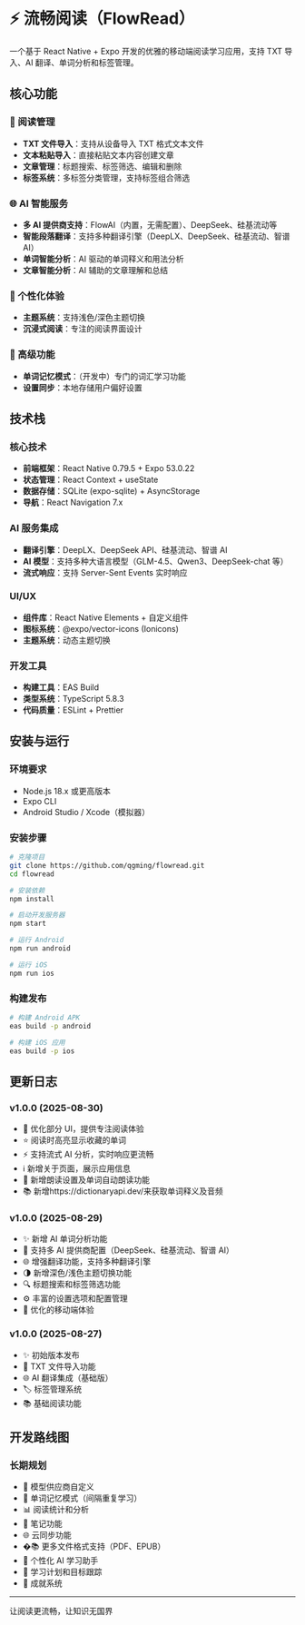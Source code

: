 # ⚡️ 流畅阅读（FlowRead）

一个基于 React Native + Expo 开发的优雅的移动端阅读学习应用，支持 TXT 导入、AI 翻译、单词分析和标签管理。

## 核心功能

### 📖 阅读管理

- **TXT 文件导入**：支持从设备导入 TXT 格式文本文件
- **文本粘贴导入**：直接粘贴文本内容创建文章
- **文章管理**：标题搜索、标签筛选、编辑和删除
- **标签系统**：多标签分类管理，支持标签组合筛选

### 🌐 AI 智能服务

- **多 AI 提供商支持**：FlowAI（内置，无需配置）、DeepSeek、硅基流动等
- **智能段落翻译**：支持多种翻译引擎（DeepLX、DeepSeek、硅基流动、智谱 AI）
- **单词智能分析**：AI 驱动的单词释义和用法分析
- **文章智能分析**：AI 辅助的文章理解和总结

### 🎨 个性化体验

- **主题系统**：支持浅色/深色主题切换
- **沉浸式阅读**：专注的阅读界面设计

### 🔧 高级功能

- **单词记忆模式**：（开发中）专门的词汇学习功能
- **设置同步**：本地存储用户偏好设置

## 技术栈

### 核心技术

- **前端框架**：React Native 0.79.5 + Expo 53.0.22
- **状态管理**：React Context + useState
- **数据存储**：SQLite (expo-sqlite) + AsyncStorage
- **导航**：React Navigation 7.x

### AI 服务集成

- **翻译引擎**：DeepLX、DeepSeek API、硅基流动、智谱 AI
- **AI 模型**：支持多种大语言模型（GLM-4.5、Qwen3、DeepSeek-chat 等）
- **流式响应**：支持 Server-Sent Events 实时响应

### UI/UX

- **组件库**：React Native Elements + 自定义组件
- **图标系统**：@expo/vector-icons (Ionicons)
- **主题系统**：动态主题切换

### 开发工具

- **构建工具**：EAS Build
- **类型系统**：TypeScript 5.8.3
- **代码质量**：ESLint + Prettier

## 安装与运行

### 环境要求

- Node.js 18.x 或更高版本
- Expo CLI
- Android Studio / Xcode（模拟器）

### 安装步骤

```bash
# 克隆项目
git clone https://github.com/qgming/flowread.git
cd flowread

# 安装依赖
npm install

# 启动开发服务器
npm start

# 运行 Android
npm run android

# 运行 iOS
npm run ios
```

### 构建发布

```bash
# 构建 Android APK
eas build -p android

# 构建 iOS 应用
eas build -p ios
```

## 更新日志

### v1.0.0 (2025-08-30)

- 📖 优化部分 UI，提供专注阅读体验
- ⭐ 阅读时高亮显示收藏的单词
- ⚡ 支持流式 AI 分析，实时响应更流畅
- ℹ️ 新增关于页面，展示应用信息
- 📢 新增朗读设置及单词自动朗读功能
- 📚 新增https://dictionaryapi.dev/来获取单词释义及音频

### v1.0.0 (2025-08-29)

- ✨ 新增 AI 单词分析功能
- 🎯 支持多 AI 提供商配置（DeepSeek、硅基流动、智谱 AI）
- 🌐 增强翻译功能，支持多种翻译引擎
- 🌗 新增深色/浅色主题切换功能
- 🔍 标题搜索和标签筛选功能
- ⚙️ 丰富的设置选项和配置管理
- 📱 优化的移动端体验

### v1.0.0 (2025-08-27)

- ✨ 初始版本发布
- 📖 TXT 文件导入功能
- 🌐 AI 翻译集成（基础版）
- 🏷️ 标签管理系统
- 📚 基础阅读功能

## 开发路线图

### 长期规划

- 🤖 模型供应商自定义
- 🧠 单词记忆模式（间隔重复学习）
- 📊 阅读统计和分析
- 🔖 笔记功能
- 🌐 云同步功能
- �📚 更多文件格式支持（PDF、EPUB）
- 🤖 个性化 AI 学习助手
- 🎯 学习计划和目标跟踪
- 🌟 成就系统

---

让阅读更流畅，让知识无国界
